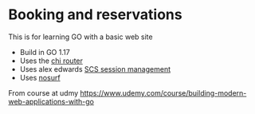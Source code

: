 # Booking and reservations

This is for learning GO with a basic web site

- Build in GO 1.17
- Uses the [chi router](https://github.com/go-chi/chi)
- Uses alex edwards [SCS session management](https://github.com/alexedwards/scs)
- Uses [nosurf](https://github.com/justinas/nosurf )

From course at udmy
https://www.udemy.com/course/building-modern-web-applications-with-go

